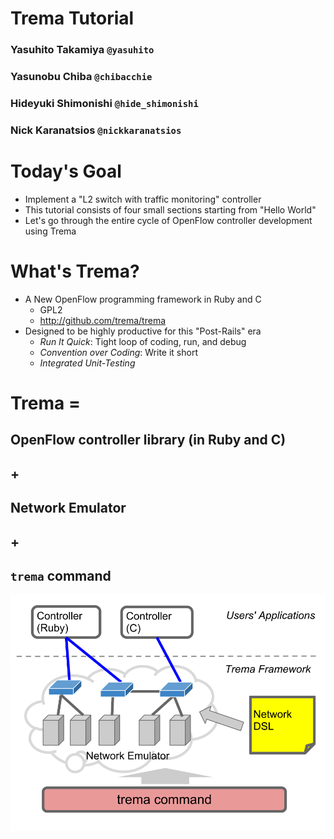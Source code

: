 <!SLIDE title-slide>
# Trema Tutorial ###############################################################

### Yasuhito Takamiya  `@yasuhito`
### Yasunobu Chiba  `@chibacchie`
### Hideyuki Shimonishi  `@hide_shimonishi`
### Nick Karanatsios `@nickkaranatsios`


<!SLIDE small>
# Today's Goal #################################################################

* Implement a "L2 switch with traffic monitoring" controller
* This tutorial consists of four small sections starting from "Hello World"
* Let's go through the entire cycle of OpenFlow controller development using Trema


<!SLIDE small incremental>
# What's Trema? ################################################################

* A New OpenFlow programming framework in Ruby and C
  * GPL2
  * <http://github.com/trema/trema>
* Designed to be highly productive for this "Post-Rails" era
  * <i>Run It Quick</i>: Tight loop of coding, run, and debug
  * <i>Convention over Coding</i>: Write it short
  * <i>Integrated Unit-Testing</i>


<!SLIDE>
# Trema = ######################################################################
## OpenFlow controller library (in Ruby and C)
## +
## Network Emulator
## +
## `trema` command


<!SLIDE center>
![overview](overview.png)

